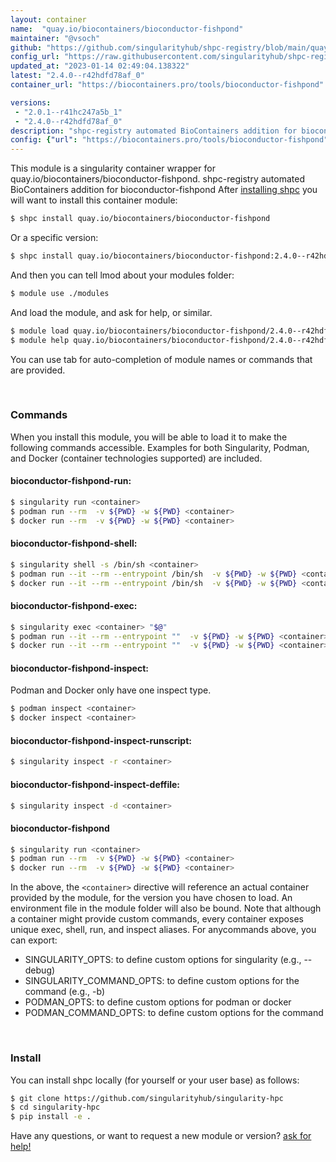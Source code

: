```yaml
---
layout: container
name:  "quay.io/biocontainers/bioconductor-fishpond"
maintainer: "@vsoch"
github: "https://github.com/singularityhub/shpc-registry/blob/main/quay.io/biocontainers/bioconductor-fishpond/container.yaml"
config_url: "https://raw.githubusercontent.com/singularityhub/shpc-registry/main/quay.io/biocontainers/bioconductor-fishpond/container.yaml"
updated_at: "2023-01-14 02:49:04.138322"
latest: "2.4.0--r42hdfd78af_0"
container_url: "https://biocontainers.pro/tools/bioconductor-fishpond"

versions:
 - "2.0.1--r41hc247a5b_1"
 - "2.4.0--r42hdfd78af_0"
description: "shpc-registry automated BioContainers addition for bioconductor-fishpond"
config: {"url": "https://biocontainers.pro/tools/bioconductor-fishpond", "maintainer": "@vsoch", "description": "shpc-registry automated BioContainers addition for bioconductor-fishpond", "latest": {"2.4.0--r42hdfd78af_0": "sha256:6e2a764e61c28f52fcfc4ffd20c112d6b490244113c423fafc5fc7bd5c33ebf3"}, "tags": {"2.0.1--r41hc247a5b_1": "sha256:16356fe078eb835b961a12cfa226a28d26d9fd8cd7e300fa4da0198b51acf89c", "2.4.0--r42hdfd78af_0": "sha256:6e2a764e61c28f52fcfc4ffd20c112d6b490244113c423fafc5fc7bd5c33ebf3"}, "docker": "quay.io/biocontainers/bioconductor-fishpond"}
---
```


This module is a singularity container wrapper for quay.io/biocontainers/bioconductor-fishpond.
shpc-registry automated BioContainers addition for bioconductor-fishpond
After [installing shpc](#install) you will want to install this container module:


```bash
$ shpc install quay.io/biocontainers/bioconductor-fishpond
```

Or a specific version:

```bash
$ shpc install quay.io/biocontainers/bioconductor-fishpond:2.4.0--r42hdfd78af_0
```

And then you can tell lmod about your modules folder:

```bash
$ module use ./modules
```

And load the module, and ask for help, or similar.

```bash
$ module load quay.io/biocontainers/bioconductor-fishpond/2.4.0--r42hdfd78af_0
$ module help quay.io/biocontainers/bioconductor-fishpond/2.4.0--r42hdfd78af_0
```

You can use tab for auto-completion of module names or commands that are provided.

<br>

### Commands

When you install this module, you will be able to load it to make the following commands accessible.
Examples for both Singularity, Podman, and Docker (container technologies supported) are included.

#### bioconductor-fishpond-run:

```bash
$ singularity run <container>
$ podman run --rm  -v ${PWD} -w ${PWD} <container>
$ docker run --rm  -v ${PWD} -w ${PWD} <container>
```

#### bioconductor-fishpond-shell:

```bash
$ singularity shell -s /bin/sh <container>
$ podman run --it --rm --entrypoint /bin/sh  -v ${PWD} -w ${PWD} <container>
$ docker run --it --rm --entrypoint /bin/sh  -v ${PWD} -w ${PWD} <container>
```

#### bioconductor-fishpond-exec:

```bash
$ singularity exec <container> "$@"
$ podman run --it --rm --entrypoint ""  -v ${PWD} -w ${PWD} <container> "$@"
$ docker run --it --rm --entrypoint ""  -v ${PWD} -w ${PWD} <container> "$@"
```

#### bioconductor-fishpond-inspect:

Podman and Docker only have one inspect type.

```bash
$ podman inspect <container>
$ docker inspect <container>
```

#### bioconductor-fishpond-inspect-runscript:

```bash
$ singularity inspect -r <container>
```

#### bioconductor-fishpond-inspect-deffile:

```bash
$ singularity inspect -d <container>
```



#### bioconductor-fishpond

```bash
$ singularity run <container>
$ podman run --rm  -v ${PWD} -w ${PWD} <container>
$ docker run --rm  -v ${PWD} -w ${PWD} <container>
```


In the above, the `<container>` directive will reference an actual container provided
by the module, for the version you have chosen to load. An environment file in the
module folder will also be bound. Note that although a container
might provide custom commands, every container exposes unique exec, shell, run, and
inspect aliases. For anycommands above, you can export:

 - SINGULARITY_OPTS: to define custom options for singularity (e.g., --debug)
 - SINGULARITY_COMMAND_OPTS: to define custom options for the command (e.g., -b)
 - PODMAN_OPTS: to define custom options for podman or docker
 - PODMAN_COMMAND_OPTS: to define custom options for the command

<br>

### Install

You can install shpc locally (for yourself or your user base) as follows:

```bash
$ git clone https://github.com/singularityhub/singularity-hpc
$ cd singularity-hpc
$ pip install -e .
```

Have any questions, or want to request a new module or version? [ask for help!](https://github.com/singularityhub/singularity-hpc/issues)